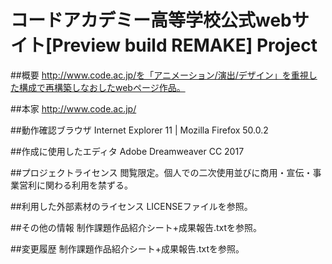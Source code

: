 # コードアカデミー高等学校公式webサイト[Preview build REMAKE] Project

##概要
http://www.code.ac.jp/を「アニメーション/演出/デザイン」を重視した構成で再構築しなおしたwebページ作品。

##本家
http://www.code.ac.jp/

##動作確認ブラウザ
Internet Explorer 11 | Mozilla Firefox 50.0.2

##作成に使用したエディタ
Adobe Dreamweaver CC 2017

##プロジェクトライセンス
閲覧限定。個人での二次使用並びに商用・宣伝・事業営利に関わる利用を禁ずる。

##利用した外部素材のライセンス
LICENSEファイルを参照。

##その他の情報
制作課題作品紹介シート+成果報告.txtを参照。

##変更履歴
制作課題作品紹介シート+成果報告.txtを参照。